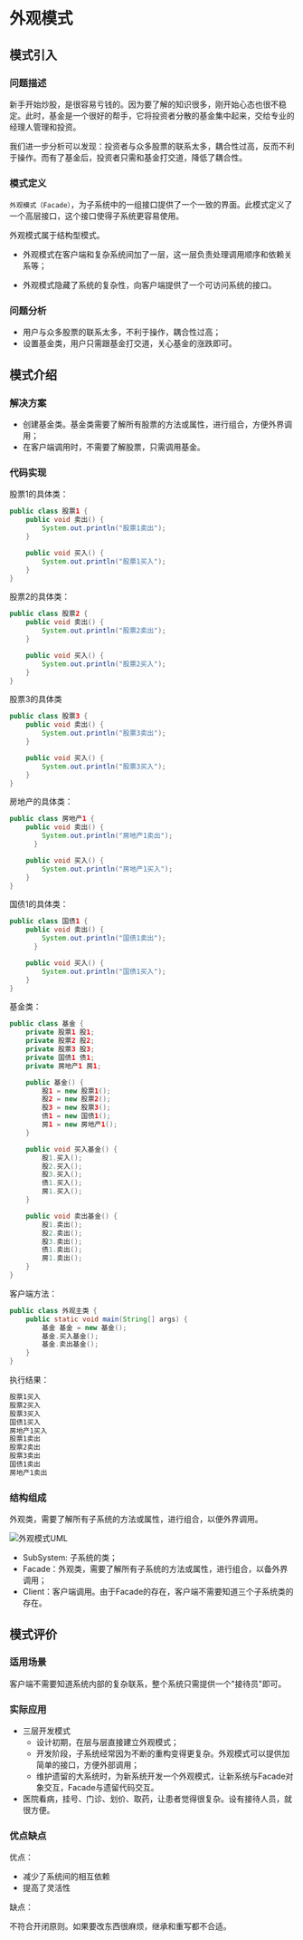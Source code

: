 # 外观模式

## 模式引入

### 问题描述

新手开始炒股，是很容易亏钱的。因为要了解的知识很多，刚开始心态也很不稳定。此时，基金是一个很好的帮手，它将投资者分散的基金集中起来，交给专业的经理人管理和投资。

我们进一步分析可以发现：投资者与众多股票的联系太多，耦合性过高，反而不利于操作。而有了基金后，投资者只需和基金打交道，降低了耦合性。

### 模式定义

`外观模式（Facade）`，为子系统中的一组接口提供了一个一致的界面。此模式定义了一个高层接口，这个接口使得子系统更容易使用。

外观模式属于结构型模式。

- 外观模式在客户端和复杂系统间加了一层，这一层负责处理调用顺序和依赖关系等；

- 外观模式隐藏了系统的复杂性，向客户端提供了一个可访问系统的接口。

### 问题分析

- 用户与众多股票的联系太多，不利于操作，耦合性过高；
- 设置基金类，用户只需跟基金打交道，关心基金的涨跌即可。

## 模式介绍

### 解决方案

- 创建基金类。基金类需要了解所有股票的方法或属性，进行组合，方便外界调用；
- 在客户端调用时，不需要了解股票，只需调用基金。

### 代码实现

股票1的具体类：
```java
public class 股票1 {
    public void 卖出() {
        System.out.println("股票1卖出");
    }

    public void 买入() {
        System.out.println("股票1买入");
    }
}
```

股票2的具体类：
```java
public class 股票2 {
    public void 卖出() {
        System.out.println("股票2卖出");
    }

    public void 买入() {
        System.out.println("股票2买入");
    }
}
```

股票3的具体类
```java
public class 股票3 {
    public void 卖出() {
        System.out.println("股票3卖出");
    }

    public void 买入() {
        System.out.println("股票3买入");
    }
}
```

房地产的具体类：
```java
public class 房地产1 {
    public void 卖出() {
        System.out.println("房地产1卖出");
      }

    public void 买入() {
        System.out.println("房地产1买入");
    }
}
```

国债1的具体类：
```java
public class 国债1 {
    public void 卖出() {
        System.out.println("国债1卖出");
      }

    public void 买入() {
        System.out.println("国债1买入");
    }
}
```

基金类：
```java
public class 基金 {
    private 股票1 股1;
    private 股票2 股2;
    private 股票3 股3;
    private 国债1 债1;
    private 房地产1 房1;

    public 基金() {
        股1 = new 股票1();
        股2 = new 股票2();
        股3 = new 股票3();
        债1 = new 国债1();
        房1 = new 房地产1();
    }

    public void 买入基金() {
        股1.买入();
        股2.买入();
        股3.买入();
        债1.买入();
        房1.买入();
    }

    public void 卖出基金() {
        股1.卖出();
        股2.卖出();
        股3.卖出();
        债1.卖出();
        房1.卖出();
    }
}
```

客户端方法：
```java
public class 外观主类 {
    public static void main(String[] args) {
        基金 基金 = new 基金();
        基金.买入基金();
        基金.卖出基金();
    }
}
```

执行结果：

```bash
股票1买入
股票2买入
股票3买入
国债1买入
房地产1买入
股票1卖出
股票2卖出
股票3卖出
国债1卖出
房地产1卖出
```

### 结构组成

外观类，需要了解所有子系统的方法或属性，进行组合，以便外界调用。

![外观模式UML](img/facade/FacadeUML.png)

- SubSystem: 子系统的类；
- Facade：外观类，需要了解所有子系统的方法或属性，进行组合，以备外界调用；
- Client：客户端调用。由于Facade的存在，客户端不需要知道三个子系统类的存在。

## 模式评价

### 适用场景

客户端不需要知道系统内部的复杂联系，整个系统只需提供一个"接待员"即可。

### 实际应用
- 三层开发模式
    - 设计初期，在层与层直接建立外观模式；
    - 开发阶段，子系统经常因为不断的重构变得更复杂。外观模式可以提供加简单的接口，方便外部调用；
    - 维护遗留的大系统时，为新系统开发一个外观模式，让新系统与Facade对象交互，Facade与遗留代码交互。
- 医院看病，挂号、门诊、划价、取药，让患者觉得很复杂。设有接待人员，就很方便。

### 优点缺点

优点：

- 减少了系统间的相互依赖
- 提高了灵活性

缺点：

不符合开闭原则。如果要改东西很麻烦，继承和重写都不合适。